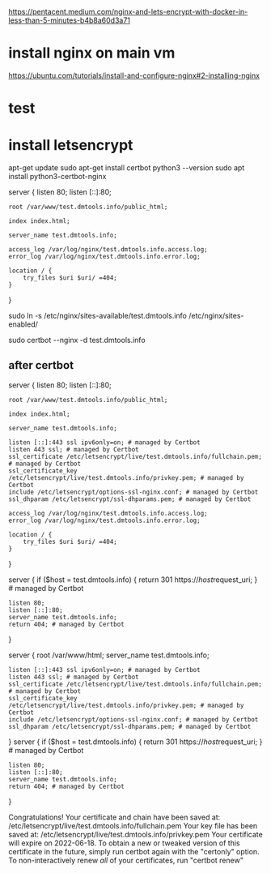 https://pentacent.medium.com/nginx-and-lets-encrypt-with-docker-in-less-than-5-minutes-b4b8a60d3a71

# install nginx on main vm

https://ubuntu.com/tutorials/install-and-configure-nginx#2-installing-nginx

# test

# install letsencrypt

apt-get update
sudo apt-get install certbot
python3 --version
sudo apt install python3-certbot-nginx


server {
    listen 80;
    listen [::]:80;

    root /var/www/test.dmtools.info/public_html;

    index index.html;

    server_name test.dmtools.info;

    access_log /var/log/nginx/test.dmtools.info.access.log;
    error_log /var/log/nginx/test.dmtools.info.error.log;

    location / {
        try_files $uri $uri/ =404;
    }
}


sudo ln -s /etc/nginx/sites-available/test.dmtools.info /etc/nginx/sites-enabled/

sudo certbot --nginx -d test.dmtools.info

## after certbot


server {
    listen 80;
    listen [::]:80;

    root /var/www/test.dmtools.info/public_html;

    index index.html;

    server_name test.dmtools.info;

    listen [::]:443 ssl ipv6only=on; # managed by Certbot
    listen 443 ssl; # managed by Certbot
    ssl_certificate /etc/letsencrypt/live/test.dmtools.info/fullchain.pem; # managed by Certbot
    ssl_certificate_key /etc/letsencrypt/live/test.dmtools.info/privkey.pem; # managed by Certbot
    include /etc/letsencrypt/options-ssl-nginx.conf; # managed by Certbot
    ssl_dhparam /etc/letsencrypt/ssl-dhparams.pem; # managed by Certbot

    access_log /var/log/nginx/test.dmtools.info.access.log;
    error_log /var/log/nginx/test.dmtools.info.error.log;

    location / {
        try_files $uri $uri/ =404;
    }
}

server {
    if ($host = test.dmtools.info) {
        return 301 https://$host$request_uri;
    } # managed by Certbot


    listen 80;
    listen [::]:80;
    server_name test.dmtools.info;
    return 404; # managed by Certbot
}

server {
    root /var/www/html;
    server_name test.dmtools.info;

    listen [::]:443 ssl ipv6only=on; # managed by Certbot
    listen 443 ssl; # managed by Certbot
    ssl_certificate /etc/letsencrypt/live/test.dmtools.info/fullchain.pem; # managed by Certbot
    ssl_certificate_key /etc/letsencrypt/live/test.dmtools.info/privkey.pem; # managed by Certbot
    include /etc/letsencrypt/options-ssl-nginx.conf; # managed by Certbot
    ssl_dhparam /etc/letsencrypt/ssl-dhparams.pem; # managed by Certbot

}
server {
    if ($host = test.dmtools.info) {
        return 301 https://$host$request_uri;
    } # managed by Certbot


    listen 80;
    listen [::]:80;
    server_name test.dmtools.info;
    return 404; # managed by Certbot


}


Congratulations! Your certificate and chain have been saved at:
   /etc/letsencrypt/live/test.dmtools.info/fullchain.pem
   Your key file has been saved at:
   /etc/letsencrypt/live/test.dmtools.info/privkey.pem
   Your certificate will expire on 2022-06-18. To obtain a new or
   tweaked version of this certificate in the future, simply run
   certbot again with the "certonly" option. To non-interactively
   renew *all* of your certificates, run "certbot renew"



